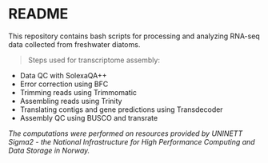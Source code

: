 # README

This repository contains bash scripts for processing and analyzing RNA-seq data collected from freshwater diatoms.

> Steps used for transcriptome assembly:

* Data QC with SolexaQA++
* Error correction using BFC
* Trimming reads using Trimmomatic
* Assembling reads using Trinity
* Translating contigs and gene predictions using Transdecoder
* Assembly QC using BUSCO and transrate


_The computations were performed on resources provided by
UNINETT Sigma2 - the National Infrastructure for High Performance Computing and
Data Storage in Norway._

